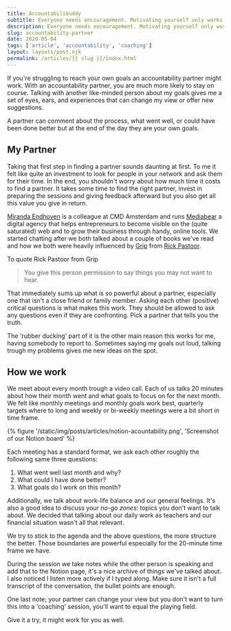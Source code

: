 ```yaml
---
title: Accountabilibuddy
subtitle: Everyone needs encouragement. Motivating yourself only works to a certain extent. An accountability partner ecncourages you to get more out of yourself.
description: Everyone needs encouragement. Motivating yourself only works to a certain extent. An accountability partner encourages you to get more out of yourself.
slug: accountability-partner
date: 2020-05-04
tags: ['article', 'accountability', 'coaching']
layout: layouts/post.njk
permalink: /articles/{{ slug }}/index.html
---
```


If you're struggling to reach your own goals an accountability partner might work. With an accountability partner, you are much more likely to stay on course. Talking with another like-minded person about my goals gives me a set of eyes, ears, and experiences that can change my view or offer new suggestions.

A partner can comment about the process, what went well, or could have been done better but at the end of the day they are your own goals.

## My Partner

Taking that first step in finding a partner sounds daunting at first. To me it felt like quite an investment to look for people in your network and ask them for their time. In the end, you shouldn't worry about how much time it costs to find a partner. It takes some time to find the right partner, invest in preparing the sessions and giving feedback afterward but you also get all this value you give in return.

[Miranda Endhoven][miranda] is a colleague at CMD Amsterdam and runs [Mediabear][media] a digital agency that helps entrepreneurs to become visible on the (quite saturated) web and to grow their business through handy, online tools. We started chatting after we both talked about a couple of books we've read and how we both were heavily influenced by [Grip][grip] from [Rick Pastoor][rick].

To quote Rick Pastoor from Grip

> You give this person permission to say things you may not want to hear.

That immediately sums up what is so powerful about a partner, especially one that isn't a close friend or family member. Asking each other (positive) critical questions is what makes this work. They should be allowed to ask any questions even if they are confronting. Pick a partner that tells you the truth.

The 'rubber ducking' part of it is the other main reason this works for me, having somebody to report to. Sometimes saying my goals out loud, talking trough my problems gives me new ideas on the spot. 

## How we work
We meet about every month trough a video call. Each of us talks 20 minutes about how their month went and what goals to focus on for the next month. We felt like monthly meetings and monthly goals work best, quarterly targets where to long and weekly or bi-weekly meetings were a bit short in time frame. 


{% figure '/static/img/posts/articles/notion-acountability.png', 'Screenshot of our Notion board' %}

Each meeting has a standard format, we ask each other roughly the following same three questions:

1. What went well last month and why?
2. What could I have done better?
3. What goals do I work on this month?

Additionally, we talk about work-life balance and our general feelings. It's also a good idea to discuss your _no-go zones_: topics you don't want to talk about. We decided that talking about our daily work as teachers and our financial situation wasn't all that relevant. 

We try to stick to the agenda and the above questions, the more structure the better. Those boundaries are powerful especially for the 20-minute time frame we have.

During the session we take notes while the other person is speaking and add that to the Notion page, it's a nice archive of things we've talked about. I also noticed I listen more actively if I typed along. Make sure it isn't a full transcript of the conversation, the bullet points are enough.

One last note; your partner can change your view but you don't want to turn this into a 'coaching' session, you'll want to equal the playing field.

Give it a try, it might work for you as well.

[rick]: https://rickpastoor.com/userguide
[grip]: https://gripboek.nl/
[miranda]: https://www.linkedin.com/in/miranda-endhoven-91643b50/
[media]: https://www.mediabear.nl/
